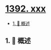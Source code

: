 # [1392. xxx](https://github.com/Tdahuyou/TNotes.leetcode/tree/main/notes/1392.%20xxx)

<!-- region:toc -->

- [1. 📝 概述](#1--概述)

<!-- endregion:toc -->

## 1. 📝 概述
